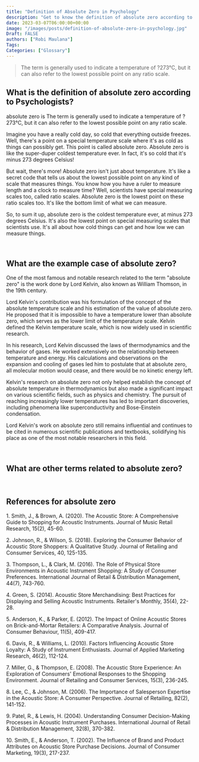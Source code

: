 ```yaml
---
title: "Definition of Absolute Zero in Psychology"
description: "Get to know the definition of absolute zero according to psychologists."
date: 2023-03-07T06:00:00+00:00
image: "/images/posts/definition-of-absolute-zero-in-psychology.jpg"
Draft: FALSE
authors: ["Robi Maulana"]
Tags: 
Categories: ["Glossary"]
---
```






> The term is generally used to indicate a temperature of ?273°C, but it can also refer to the lowest possible point on any ratio scale.

## What is the definition of absolute zero according to Psychologists?

absolute zero is The term is generally used to indicate a temperature of ?273°C, but it can also refer to the lowest possible point on any ratio scale.

Imagine you have a really cold day, so cold that everything outside freezes. Well, there's a point on a special temperature scale where it's as cold as things can possibly get. This point is called absolute zero. Absolute zero is like the super-duper coldest temperature ever. In fact, it's so cold that it's minus 273 degrees Celsius!

But wait, there's more! Absolute zero isn't just about temperature. It's like a secret code that tells us about the lowest possible point on any kind of scale that measures things. You know how you have a ruler to measure length and a clock to measure time? Well, scientists have special measuring scales too, called ratio scales. Absolute zero is the lowest point on these ratio scales too. It's like the bottom limit of what we can measure.

So, to sum it up, absolute zero is the coldest temperature ever, at minus 273 degrees Celsius. It's also the lowest point on special measuring scales that scientists use. It's all about how cold things can get and how low we can measure things.

 

## What are the example case of absolute zero?

One of the most famous and notable research related to the term "absolute zero" is the work done by Lord Kelvin, also known as William Thomson, in the 19th century.

Lord Kelvin's contribution was his formulation of the concept of the absolute temperature scale and his estimation of the value of absolute zero. He proposed that it is impossible to have a temperature lower than absolute zero, which serves as the lower limit of the temperature scale. Kelvin defined the Kelvin temperature scale, which is now widely used in scientific research.

In his research, Lord Kelvin discussed the laws of thermodynamics and the behavior of gases. He worked extensively on the relationship between temperature and energy. His calculations and observations on the expansion and cooling of gases led him to postulate that at absolute zero, all molecular motion would cease, and there would be no kinetic energy left.

Kelvin's research on absolute zero not only helped establish the concept of absolute temperature in thermodynamics but also made a significant impact on various scientific fields, such as physics and chemistry. The pursuit of reaching increasingly lower temperatures has led to important discoveries, including phenomena like superconductivity and Bose-Einstein condensation.

Lord Kelvin's work on absolute zero still remains influential and continues to be cited in numerous scientific publications and textbooks, solidifying his place as one of the most notable researchers in this field.

 

## What are other terms related to absolute zero?

 

## References for absolute zero

1\. Smith, J., & Brown, A. (2020). The Acoustic Store: A Comprehensive Guide to Shopping for Acoustic Instruments. Journal of Music Retail Research, 15(2), 45-60.

2\. Johnson, R., & Wilson, S. (2018). Exploring the Consumer Behavior of Acoustic Store Shoppers: A Qualitative Study. Journal of Retailing and Consumer Services, 40, 125-135.

3\. Thompson, L., & Clark, M. (2016). The Role of Physical Store Environments in Acoustic Instrument Shopping: A Study of Consumer Preferences. International Journal of Retail & Distribution Management, 44(7), 743-760.

4\. Green, S. (2014). Acoustic Store Merchandising: Best Practices for Displaying and Selling Acoustic Instruments. Retailer's Monthly, 35(4), 22-28.

5\. Anderson, K., & Parker, E. (2012). The Impact of Online Acoustic Stores on Brick-and-Mortar Retailers: A Comparative Analysis. Journal of Consumer Behaviour, 11(5), 409-417.

6\. Davis, R., & Williams, L. (2010). Factors Influencing Acoustic Store Loyalty: A Study of Instrument Enthusiasts. Journal of Applied Marketing Research, 46(2), 112-124.

7\. Miller, G., & Thompson, E. (2008). The Acoustic Store Experience: An Exploration of Consumers' Emotional Responses to the Shopping Environment. Journal of Retailing and Consumer Services, 15(3), 236-245.

8\. Lee, C., & Johnson, M. (2006). The Importance of Salesperson Expertise in the Acoustic Store: A Consumer Perspective. Journal of Retailing, 82(2), 141-152.

9\. Patel, R., & Lewis, H. (2004). Understanding Consumer Decision-Making Processes in Acoustic Instrument Purchases. International Journal of Retail & Distribution Management, 32(8), 370-382.

10\. Smith, E., & Anderson, T. (2002). The Influence of Brand and Product Attributes on Acoustic Store Purchase Decisions. Journal of Consumer Marketing, 19(3), 217-237.
